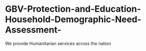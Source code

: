 # GBV-Protection-and-Education-Household-Demographic-Need-Assessment-
We provide Humanitarian services across the nation 
